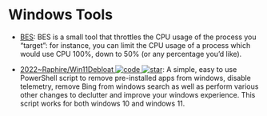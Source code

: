 # Windows Tools

- [BES](https://mion.yosei.fi/BES/): BES is a small tool that throttles the CPU usage of the process you “target”: for instance, you can limit the CPU usage of a process which would use CPU 100%, down to 50% (or any percentage you’d like).

- [2022~Raphire/Win11Debloat ![code](https://ng-tech.icu/assets/code.svg) ![star](https://img.shields.io/github/stars/Raphire/Win11Debloat)](https://github.com/Raphire/Win11Debloat): A simple, easy to use PowerShell script to remove pre-installed apps from windows, disable telemetry, remove Bing from windows search as well as perform various other changes to declutter and improve your windows experience. This script works for both windows 10 and windows 11.
